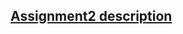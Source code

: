 ## [Assignment2 description](https://github.com/XXX3CCC/Machine-Learning/blob/main/C1/Coding%20assignment%201.pdf)
